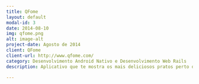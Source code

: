 ```yaml
---
title: QFome
layout: default
modal-id: 3
date: 2014-08-10
img: qfome.png
alt: image-alt
project-date: Agosto de 2014
client: QFome
client-url: http://www.qfome.com/
category: Desenvolvimento Android Nativo e Desenvolvimento Web Rails
description: Aplicativo que te mostra os mais deliciosos pratos perto de você. Minha primeira startup, foi fundada no Startup Weekend Campo Grande de 2014, até ganhamos o evento com esta idéia. Foi top, aprendi bastante trabalhando neste projeto.

---
```

